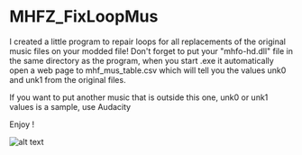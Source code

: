 # MHFZ_FixLoopMus

I created a little program to repair loops for all replacements of the original music files on your modded file!
Don't forget to put your "mhfo-hd.dll" file in the same directory as the program, when you start .exe it automatically open a web page to mhf_mus_table.csv which will tell you the values unk0 and unk1 from the original files.

If you want to put another music that is outside this one, unk0 or unk1 values is a sample, use Audacity

Enjoy !

![alt text](https://i.ibb.co/9hZFD2D/unknown.png)
